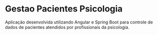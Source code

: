 # Gestao Pacientes Psicologia
Aplicação desenvolvida utilizando Angular e Spring Boot para controle de dados de pacientes atendidos por profissionais da psicologia.
